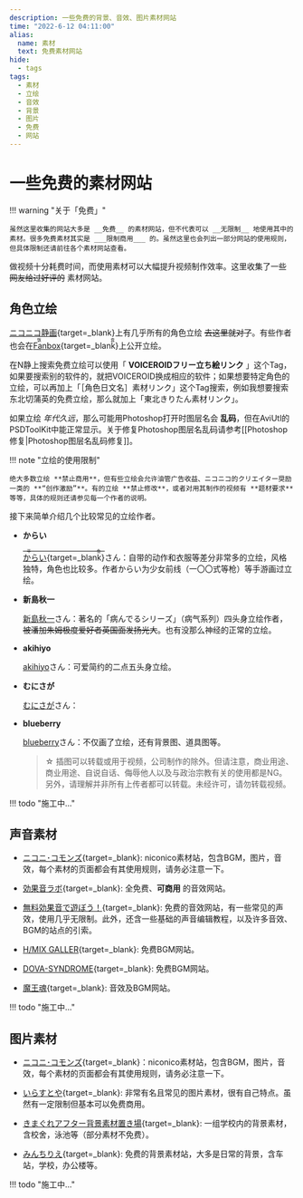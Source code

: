 ```yaml
---
description: 一些免费的背景、音效、图片素材网站
time: "2022-6-12 04:11:00"
alias: 
  name: 素材
  text: 免费素材网站
hide:
  - tags
tags:
  - 素材
  - 立绘
  - 音效
  - 背景
  - 图片
  - 免费
  - 网站
---
```


# 一些免费的素材网站

!!! warning "关于「免费」"

    虽然这里收集的网站大多是 __免费__ 的素材网站，但不代表可以 __无限制__ 地使用其中的素材。很多免费素材其实是 ___限制商用___ 的。虽然这里也会列出一部分网站的使用规则，但具体限制还请前往各个素材网站查看。

做视频十分耗费时间，而使用素材可以大幅提升视频制作效率。这里收集了一些 <strike>网友给过好评的</strike> 素材网站。

## **角色立绘**

[ニコニコ静画](https://seiga.nicovideo.jp){target=_blank}上有几乎所有的角色立绘 <strike>去这里就对了</strike>。有些作者也会在<ruby>[Fanbox](https://www.fanbox.cc/){target=_blank}<rt>饭盒</rt></ruby>上公开立绘。

在N静上搜索免费立绘可以使用「 **VOICEROIDフリー立ち絵リンク** 」这个Tag，如果要搜索别的软件的，就把VOICEROID换成相应的软件；如果想要特定角色的立绘，可以再加上「［角色日文名］素材リンク」这个Tag搜索，例如我想要搜索东北切蒲英的免费立绘，那么就加上「東北きりたん素材リンク」。

如果立绘 *年代久远*，那么可能用Photoshop打开时图层名会 **乱码**，但在AviUtl的PSDToolKit中能正常显示。关于修复Photoshop图层名乱码请参考[[Photoshop修复|Photoshop图层名乱码修复]]。

!!! note "立绘的使用限制"

    绝大多数立绘 **禁止商用**，但有些立绘会允许油管广告收益、ニコニコ的クリエイター奨励一类的 **“创作激励”**。有的立绘 **禁止修改**，或者对用其制作的视频有 **题材要求** 等等，具体的规则还请参见每一个作者的说明。

接下来简单介绍几个比较常见的立绘作者。

- **からい**

    <ruby>[からい](https://seiga.nicovideo.jp/user/illust/12960693){target=_blank}<rt><strike>平鱼</strike></rt></ruby>さん：自带的动作和衣服等差分非常多的立绘，风格独特，角色也比较多。作者からい为少女前线（一〇〇式等枪）等手游画过立绘。

- **新島秋一**

    [新島秋一](https://seiga.nicovideo.jp/user/illust/16787311)さん：著名的「病んでるシリーズ」（病气系列）四头身立绘作者，<strike>被潘加朱姆极度爱好者英国面发扬光大</strike>。也有没那么神经的正常的立绘。

- **akihiyo**

    [akihiyo](https://seiga.nicovideo.jp/user/illust/20132633)さん：可爱简约的二点五头身立绘。

- **むにさが**

    [むにさが](https://seiga.nicovideo.jp/user/illust/6439871)さん：

- **blueberry**

    [blueberry](https://seiga.nicovideo.jp/user/illust/1584023)さん：不仅画了立绘，还有背景图、道具图等。
	> ☆ 插图可以转载或用于视频，公司制作的除外。但请注意，商业用途、商业用途、自说自话、侮辱他人以及与政治宗教有关的使用都是NG。另外，请理解并非所有上传者都可以转载。未经许可，请勿转载视频。

!!! todo "施工中..."

## **声音素材**

- [ニコニ･コモンズ](https://commons.nicovideo.jp/){target=_blank}: niconico素材站，包含BGM，图片，音效，每个素材的页面都会有其使用规则，请务必注意一下。

- [効果音ラボ](https://soundeffect-lab.info/){target=_blank}: 全免费、**可商用** 的音效网站。

- [無料効果音で遊ぼう！](https://taira-komori.jpn.org/){target=_blank}: 免费的音效网站，有一些常见的声效，使用几乎无限制。此外，还含一些基础的声音编辑教程，以及许多音效、BGM的站点的引索。

- [H/MIX GALLER](http://www.hmix.net/){target=_blank}: 免费BGM网站。

- [DOVA-SYNDROME](https://dova-s.jp/){target=_blank}: 免费BGM网站。

- [魔王魂](https://maou.audio/){target=_blank}: 音效及BGM网站。

!!! todo "施工中..."

## **图片素材**

- [ニコニ･コモンズ](https://commons.nicovideo.jp/){target=_blank}：niconico素材站，包含BGM，图片，音效，每个素材的页面都会有其使用规则，请务必注意一下。

- [いらすとや](https://www.irasutoya.com/){target=_blank}: 非常有名且常见的图片素材，很有自己特点。虽然有一定限制但基本可以免费商用。

- [きまぐれアフター背景素材置き場](https://k-after.at.webry.info/){target=_blank}: 一组学校内的背景素材，含校舍，泳池等（部分素材不免费）。

- [みんちりえ](https://min-chi.material.jp/){target=_blank}: 免费的背景素材站，大多是日常的背景，含车站，学校，办公楼等。

!!! todo "施工中..."
